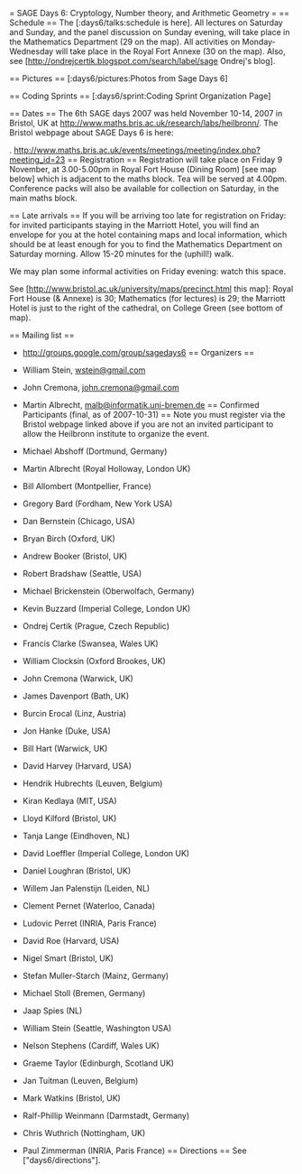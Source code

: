 = SAGE Days 6: Cryptology, Number theory, and Arithmetic Geometry =
== Schedule ==
The [:days6/talks:schedule is here].   All lectures on Saturday and Sunday, and the panel discussion on Sunday evening,  will take place in the Mathematics Department (29 on the map).  All activities on Monday-Wednesday will take place in the Royal Fort Annexe (30 on the map).  Also, see [http://ondrejcertik.blogspot.com/search/label/sage Ondrej's blog].

== Pictures ==
[:days6/pictures:Photos from Sage Days 6]

== Coding Sprints ==
[:days6/sprint:Coding Sprint Organization Page]

== Dates ==
The 6th SAGE days 2007 was held November 10-14, 2007 in Bristol, UK at http://www.maths.bris.ac.uk/research/labs/heilbronn/. The Bristol webpage about SAGE Days 6 is here:

 . http://www.maths.bris.ac.uk/events/meetings/meeting/index.php?meeting_id=23
== Registration ==
Registration will take place on Friday 9 November, at 3.00-5.00pm in Royal Fort House (Dining Room) [see map below] which is adjacent to the maths block. Tea will be served at 4.00pm. Conference packs will also be available for collection on Saturday, in the main maths block.

== Late arrivals ==
If you will be arriving too late for registration on Friday:   for invited participants staying in the Marriott Hotel, you will find an envelope for you at the hotel containing maps and local information, which should be at least enough for you to find the Mathematics Department on Saturday morning.  Allow 15-20 minutes for the (uphill!) walk.

We may plan some informal activities on Friday evening:  watch this space.

See [http://www.bristol.ac.uk/university/maps/precinct.html this map]: Royal Fort House (& Annexe) is 30; Mathematics (for lectures) is 29; the Marriott Hotel is just to the right of the cathedral, on College Green (see bottom of map).

== Mailing list ==
 * http://groups.google.com/group/sagedays6
== Organizers ==
 * William Stein, wstein@gmail.com
 * John Cremona, john.cremona@gmail.com
 * Martin Albrecht, malb@informatik.uni-bremen.de
== Confirmed Participants (final, as of 2007-10-31) ==
Note you must register via the Bristol webpage linked above if you are not an invited participant to allow the Heilbronn institute to organize the event.

 * Michael Abshoff (Dortmund, Germany)
 * Martin Albrecht (Royal Holloway, London UK)
 * Bill Allombert (Montpellier, France)
 * Gregory Bard (Fordham, New York USA)
 * Dan Bernstein (Chicago, USA)
 * Bryan Birch (Oxford, UK)
 * Andrew Booker  (Bristol, UK)
 * Robert Bradshaw (Seattle, USA)
 * Michael Brickenstein (Oberwolfach, Germany)
 * Kevin Buzzard  (Imperial College, London UK)
 * Ondrej Certik (Prague, Czech Republic)
 * Francis Clarke (Swansea, Wales UK)
 * William Clocksin (Oxford Brookes, UK)
 * John Cremona (Warwick, UK)
 * James Davenport (Bath, UK)
 * Burcin Erocal (Linz, Austria)
 * Jon Hanke (Duke, USA)
 * Bill Hart (Warwick, UK)
 * David Harvey (Harvard, USA)
 * Hendrik Hubrechts (Leuven, Belgium)
 * Kiran Kedlaya (MIT, USA)
 * Lloyd Kilford (Bristol, UK)
 * Tanja Lange (Eindhoven, NL)
 * David Loeffler (Imperial College, London UK)
 * Daniel Loughran (Bristol, UK)
 * Willem Jan Palenstijn (Leiden, NL)
 * Clement Pernet (Waterloo, Canada)
 * Ludovic Perret (INRIA, Paris France)
 * David Roe (Harvard, USA)
 * Nigel Smart (Bristol, UK)
 * Stefan Muller-Starch  (Mainz, Germany)
 * Michael Stoll (Bremen, Germany)
 * Jaap Spies (NL)
 * William Stein (Seattle, Washington USA)
 * Nelson Stephens (Cardiff, Wales UK)
 * Graeme Taylor (Edinburgh, Scotland UK)
 * Jan Tuitman (Leuven, Belgium)
 * Mark Watkins (Bristol, UK)
 * Ralf-Phillip Weinmann (Darmstadt, Germany)
 * Chris Wuthrich (Nottingham, UK)
 * Paul Zimmerman (INRIA, Paris France)
== Directions ==
See ["days6/directions"].
